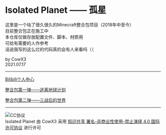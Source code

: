 # Isolated Planet —— 孤星

这里是一个咕了很久很久的Minecraft整合包项目（2018年中至今）  
目前整合包正在施工中  
本仓库仅做存放配置文件、脚本、材质用  
可给有需要的人作参考  
话说我写的这么烂的代码真的会有人来看吗（（

by CowX3  
2021.07.17

***

[Bilibili个人中心](https://space.bilibili.com/10406554)

[整合包第一弹——逃离地球计划](https://www.mcbbs.net/thread-646723-1-1.html)

[整合包第二弹——三战后的世界](https://www.mcbbs.net/thread-771285-1-1.html)

***

![CC协议](https://licensebuttons.net/l/by-nc-nd/4.0/88x31.png)  
Isolated Planet 由 CowX3 采用 [知识共享 署名-非商业性使用-禁止演绎 4.0 国际 许可协议](https://creativecommons.org/licenses/by-nc-nd/4.0/deed.zh) 进行许可


